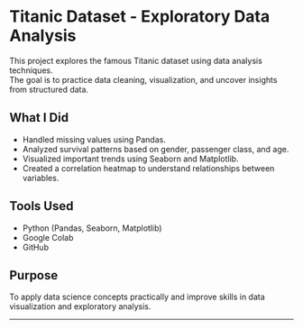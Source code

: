 # Titanic Dataset - Exploratory Data Analysis  

This project explores the famous Titanic dataset using data analysis techniques.  
The goal is to practice data cleaning, visualization, and uncover insights from structured data.  

##  What I Did  
- Handled missing values using Pandas.  
- Analyzed survival patterns based on gender, passenger class, and age.  
- Visualized important trends using Seaborn and Matplotlib.  
- Created a correlation heatmap to understand relationships between variables.  

##  Tools Used  
- Python (Pandas, Seaborn, Matplotlib)  
- Google Colab  
- GitHub  

## Purpose  
To apply data science concepts practically and improve skills in data visualization and exploratory analysis.  

---


